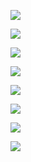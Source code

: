 ![](http://upload-images.jianshu.io/upload_images/3022282-d20fc4c72734e35d.png?imageMogr2/auto-orient/strip%7CimageView2/2/w/1240)

![](http://upload-images.jianshu.io/upload_images/3022282-f38a9521e3871276.png?imageMogr2/auto-orient/strip%7CimageView2/2/w/1240)

![](http://upload-images.jianshu.io/upload_images/3022282-762278b67519f928.png?imageMogr2/auto-orient/strip%7CimageView2/2/w/1240)

![](http://upload-images.jianshu.io/upload_images/3022282-261a8a53fcf33ed2.png?imageMogr2/auto-orient/strip%7CimageView2/2/w/1240)

![](http://upload-images.jianshu.io/upload_images/3022282-cfde8fa9dc9afb6f.png?imageMogr2/auto-orient/strip%7CimageView2/2/w/1240)

![](http://upload-images.jianshu.io/upload_images/3022282-aece220ba7935814.png?imageMogr2/auto-orient/strip%7CimageView2/2/w/1240)

![](http://upload-images.jianshu.io/upload_images/3022282-290f3b790cd7fc88.png?imageMogr2/auto-orient/strip%7CimageView2/2/w/1240)

![](http://upload-images.jianshu.io/upload_images/3022282-1d3171a252f33f58.png?imageMogr2/auto-orient/strip%7CimageView2/2/w/1240)
